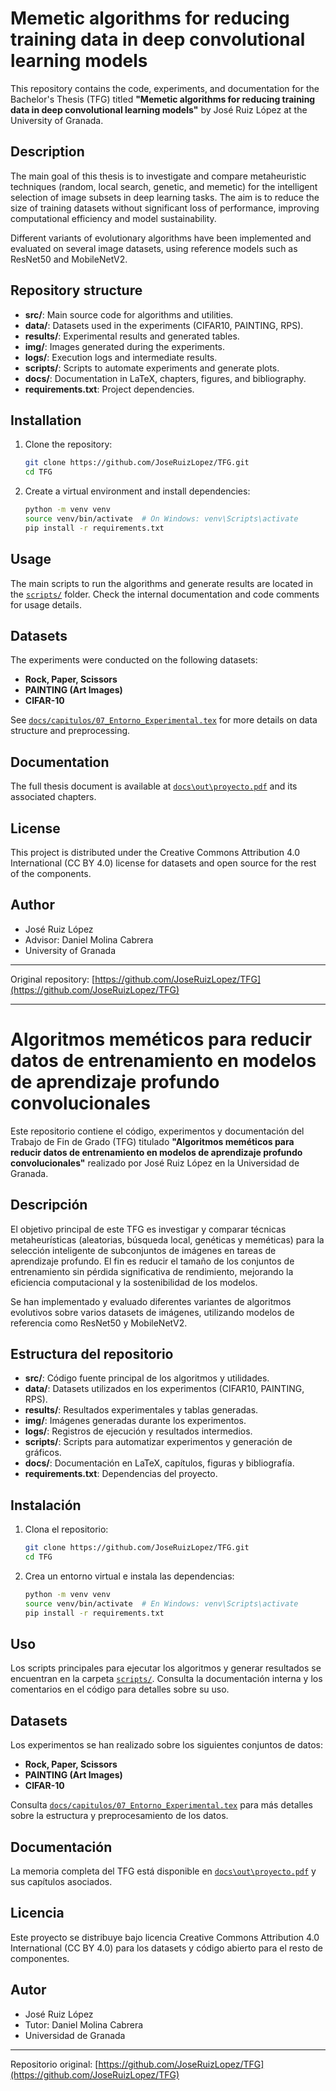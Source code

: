 

# Memetic algorithms for reducing training data in deep convolutional learning models

This repository contains the code, experiments, and documentation for the Bachelor's Thesis (TFG) titled **"Memetic algorithms for reducing training data in deep convolutional learning models"** by José Ruiz López at the University of Granada.

## Description

The main goal of this thesis is to investigate and compare metaheuristic techniques (random, local search, genetic, and memetic) for the intelligent selection of image subsets in deep learning tasks. The aim is to reduce the size of training datasets without significant loss of performance, improving computational efficiency and model sustainability.

Different variants of evolutionary algorithms have been implemented and evaluated on several image datasets, using reference models such as ResNet50 and MobileNetV2.

## Repository structure

- **src/**: Main source code for algorithms and utilities.
- **data/**: Datasets used in the experiments (CIFAR10, PAINTING, RPS).
- **results/**: Experimental results and generated tables.
- **img/**: Images generated during the experiments.
- **logs/**: Execution logs and intermediate results.
- **scripts/**: Scripts to automate experiments and generate plots.
- **docs/**: Documentation in LaTeX, chapters, figures, and bibliography.
- **requirements.txt**: Project dependencies.

## Installation

1. Clone the repository:
   ```sh
   git clone https://github.com/JoseRuizLopez/TFG.git
   cd TFG
   ```

2. Create a virtual environment and install dependencies:
   ```sh
   python -m venv venv
   source venv/bin/activate  # On Windows: venv\Scripts\activate
   pip install -r requirements.txt
   ```

## Usage

The main scripts to run the algorithms and generate results are located in the [`scripts/`](scripts/) folder. Check the internal documentation and code comments for usage details.

## Datasets

The experiments were conducted on the following datasets:
- **Rock, Paper, Scissors**
- **PAINTING (Art Images)**
- **CIFAR-10**

See [`docs/capitulos/07_Entorno_Experimental.tex`](docs/capitulos/07_Entorno_Experimental.tex) for more details on data structure and preprocessing.

## Documentation

The full thesis document is available at [`docs\out\proyecto.pdf`](docs\out\proyecto.pdf) and its associated chapters.

## License

This project is distributed under the Creative Commons Attribution 4.0 International (CC BY 4.0) license for datasets and open source for the rest of the components.

## Author

- José Ruiz López  
- Advisor: Daniel Molina Cabrera  
- University of Granada

---

Original repository: [https://github.com/JoseRuizLopez/TFG](https://github.com/JoseRuizLopez/TFG)

---

# Algoritmos meméticos para reducir datos de entrenamiento en modelos de aprendizaje profundo convolucionales

Este repositorio contiene el código, experimentos y documentación del Trabajo de Fin de Grado (TFG) titulado **"Algoritmos meméticos para reducir datos de entrenamiento en modelos de aprendizaje profundo convolucionales"** realizado por José Ruiz López en la Universidad de Granada.

## Descripción

El objetivo principal de este TFG es investigar y comparar técnicas metaheurísticas (aleatorias, búsqueda local, genéticas y meméticas) para la selección inteligente de subconjuntos de imágenes en tareas de aprendizaje profundo. El fin es reducir el tamaño de los conjuntos de entrenamiento sin pérdida significativa de rendimiento, mejorando la eficiencia computacional y la sostenibilidad de los modelos.

Se han implementado y evaluado diferentes variantes de algoritmos evolutivos sobre varios datasets de imágenes, utilizando modelos de referencia como ResNet50 y MobileNetV2.

## Estructura del repositorio

- **src/**: Código fuente principal de los algoritmos y utilidades.
- **data/**: Datasets utilizados en los experimentos (CIFAR10, PAINTING, RPS).
- **results/**: Resultados experimentales y tablas generadas.
- **img/**: Imágenes generadas durante los experimentos.
- **logs/**: Registros de ejecución y resultados intermedios.
- **scripts/**: Scripts para automatizar experimentos y generación de gráficos.
- **docs/**: Documentación en LaTeX, capítulos, figuras y bibliografía.
- **requirements.txt**: Dependencias del proyecto.

## Instalación

1. Clona el repositorio:
   ```sh
   git clone https://github.com/JoseRuizLopez/TFG.git
   cd TFG
   ```

2. Crea un entorno virtual e instala las dependencias:
   ```sh
   python -m venv venv
   source venv/bin/activate  # En Windows: venv\Scripts\activate
   pip install -r requirements.txt
   ```

## Uso

Los scripts principales para ejecutar los algoritmos y generar resultados se encuentran en la carpeta [`scripts/`](scripts/). Consulta la documentación interna y los comentarios en el código para detalles sobre su uso.

## Datasets

Los experimentos se han realizado sobre los siguientes conjuntos de datos:
- **Rock, Paper, Scissors**
- **PAINTING (Art Images)**
- **CIFAR-10**

Consulta [`docs/capitulos/07_Entorno_Experimental.tex`](docs/capitulos/07_Entorno_Experimental.tex) para más detalles sobre la estructura y preprocesamiento de los datos.

## Documentación

La memoria completa del TFG está disponible en [`docs\out\proyecto.pdf`](docs\out\proyecto.pdf) y sus capítulos asociados.

## Licencia

Este proyecto se distribuye bajo licencia Creative Commons Attribution 4.0 International (CC BY 4.0) para los datasets y código abierto para el resto de componentes.

## Autor

- José Ruiz López  
- Tutor: Daniel Molina Cabrera  
- Universidad de Granada

---

Repositorio original: [https://github.com/JoseRuizLopez/TFG](https://github.com/JoseRuizLopez/TFG)
